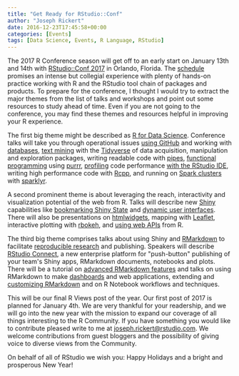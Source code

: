 ```yaml
---
title: "Get Ready for RStudio::Conf"
author: "Joseph Rickert"
date: 2016-12-23T17:45:58+00:00
categories: [Events]
tags: [Data Science, Events, R Language, RStudio]
---
```


The 2017 R Conference season will get off to an early start on January 13th and 14th with [RStudio::Conf 2017](https://www.rstudio.com/conference/) in Orlando, Florida. The [schedule](https://www.rstudio.com/conference/#speakers) promises an intense but collegial experience with plenty of hands-on practice working with R and the RStudio tool chain of packages and products. To prepare for the conference, I thought I would try to extract the major themes from the list of talks and workshops and point out some resources to study ahead of time. Even if you are not going to the conference, you may find these themes and resources helpful in improving your R experience.

The first big theme might be described as [R for Data Science](http://r4ds.had.co.nz/). Conference talks will take you through operational issues [using GitHub](https://github.com/jennybc/happy-git-with-r) and working with [databases](http://datascienceplus.com/working-with-databases-in-r/), [text mining](http://tidytextmining.com/) with the [Tidyverse](https://blog.rstudio.org/2016/09/15/tidyverse-1-0-0/) of data acquisition, manipulation and exploration packages, writing readable code with [pipes](http://adolfoalvarez.cl/plumbers-chains-and-famous-painters-the-history-of-the-pipe-operator-in-r/), [functional programming](http://adv-r.had.co.nz/Functional-programming.html) using [purrr](https://blog.rstudio.org/2015/09/29/purrr-0-1-0/), [profiling](https://tgmstat.wordpress.com/2013/09/25/profiling-r-code/) code performance [with the RStudio IDE](https://blog.rstudio.org/2016/05/23/profiling-with-rstudio-and-profvis/), writing high performance code with [Rcpp](http://www.rcpp.org/), and running on [Spark clusters](https://aws.amazon.com/blogs/big-data/running-sparklyr-rstudios-r-interface-to-spark-on-amazon-emr/) with [sparklyr](http://spark.rstudio.com/).

A second prominent theme is about leveraging the reach, interactivity and visualization potential of the web from R. Talks will describe new [Shiny](https://shiny.rstudio.com/tutorial/) capabilities like [bookmarking Shiny State](https://shiny.rstudio.com/articles/bookmarking-state.html) and [dynamic user interfaces](http://www.mango-solutions.com/wp/2016/12/dynamically-generated-shiny-ui/). There will also be presentations on [htmlwidgets](http://www.htmlwidgets.org/showcase_leaflet.html), mapping with [Leaflet](http://www.karambelkar.info/), interactive plotting with [rbokeh](http://hafen.github.io/rbokeh/rd.html#rbokeh), and [using web APIs](http://tophcito.blogspot.com/2015/11/accessing-apis-from-r-and-little-r.html) from R.

The third big theme comprises talks about using Shiny and [RMarkdown](http://rmarkdown.rstudio.com/) to facilitate [reproducible research](http://reproducibleresearch.net/) and publishing. Speakers will describe [RStudio Connect](https://www.rstudio.com/products/connect/), a new enterprise platform for "push-button" publishing of your team's Shiny apps, RMarkdown documents, notebooks and plots. There will be a tutorial on [advanced RMarkdown features](http://grunwaldlab.github.io/Reproducible-science-in-R/Extra_content---Advanced_RMarkdown.html#caching) and talks on using RMarkdown to make [dashboards](https://www.r-pkg.org/pkg/shinydashboard) and web applications, extending and [customizing RMarkdown](https://blog.rstudio.org/2016/03/21/r-markdown-custom-formats/) and on R Notebook workflows and techniques.

This will be our final R Views post of the year. Our first post of 2017 is planned for January 4th. We are very thankful for your readership, and we will go into the new year with the mission to expand our coverage of all things interesting to the R Community. If you have something you would like to contribute pleased write to me at [joseph.rickert@rstudio.com](joseph.rickert@rstudio.com). We welcome contributions from guest bloggers and the possibility of giving voice to diverse views from the Community.

On behalf of all of RStudio we wish you: Happy Holidays and a bright and prosperous New Year!
